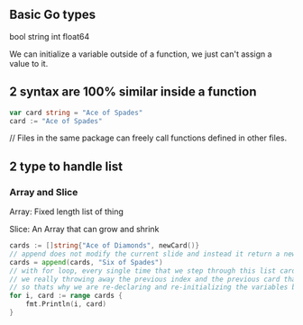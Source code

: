 ## Basic Go types

bool string int float64

We can initialize a variable outside of a function, we just can't assign a value to it.

## 2 syntax are 100% similar inside a function

```go
var card string = "Ace of Spades"
card := "Ace of Spades"
```

// Files in the same package can freely call functions defined in other files.

## 2 type to handle list

### Array and Slice

Array: Fixed length list of thing

Slice: An Array that can grow and shrink

```go
cards := []string{"Ace of Diamonds", newCard()}
// append does not modify the current slide and instead it return a new one
cards = append(cards, "Six of Spades")
// with for loop, every single time that we step through this list cards
// we really throwing away the previous index and the previous card that had been declared
// so thats why we are re-declaring and re-initializing the variables by :=
for i, card := range cards {
    fmt.Println(i, card)
}
```
